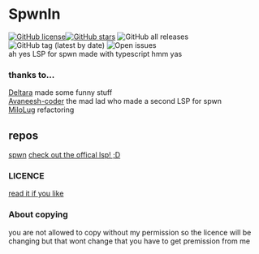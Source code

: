 # SpwnIn
<a href="https://github.com/Avaneesh-coder/SpwnIn/blob/main/LICENSE"><img alt="GitHub license" src="https://img.shields.io/github/license/Avaneesh-coder/SpwnIn"></a><a href="https://github.com/Spu7Nix/SPWN-language/stargazers"><img alt="GitHub stars" src="https://img.shields.io/github/stars/Avaneesh-coder/SpwnIn"></a> <img alt="GitHub all releases" src="https://img.shields.io/github/downloads/Avaneesh-coder/SpwnIn/total"><img alt="GitHub tag (latest by date)" src="https://img.shields.io/github/v/tag/avaneesh-coder/spwnin?label=Version"> <img alt="Open issues" src="https://shields.io/github/issues/Avaneesh-coder/SpwnIn"><br>
ah yes LSP for spwn made with typescript hmm yas






### thanks to...
[Deltara](https://github.com/Deltara3) made some funny stuff  
[Avaneesh-coder](https://github.com/Avaneesh-coder) the mad lad who made a second LSP for spwn  
[MiloLug](https://github.com/MiloLug) refactoring  

## repos
[spwn](https://github.com/Spu7Nix/SPWN-language/)
[check out the offical lsp! ;D](https://github.com/Suyashtnt/spwn-lsp)
### LICENCE 
[read it if you like](LICENSE)
### About copying
you are not allowed to copy without my permission so the licence will be changing but that wont change that you have to get premission from me
